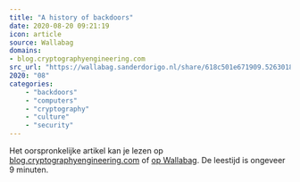 ```yaml
---
title: "A history of backdoors"
date: 2020-08-20 09:21:19
icon: article
source: Wallabag
domains:
- blog.cryptographyengineering.com
src_url: "https://wallabag.sanderdorigo.nl/share/618c501e671909.52630186"
2020: "08"
categories:
    - "backdoors"
    - "computers"
    - "cryptography"
    - "culture"
    - "security"
---
```

Het oorspronkelijke artikel kan je lezen op [blog.cryptographyengineering.com](https://blog.cryptographyengineering.com/2015/07/20/a-history-of-backdoors/) of [op Wallabag](https://wallabag.sanderdorigo.nl/share/618c501e671909.52630186). De leestijd is ongeveer 9 minuten.